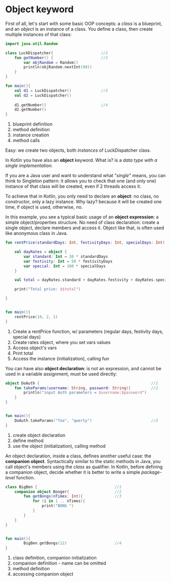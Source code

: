 # Object keyword
    
First of all, let's start with some basic OOP concepts: a *class* is a blueprint, and an *object* is an instance of a class.
You define a class, then create multiple instances of that class:

<div class="language-kotlin" theme="idea">

```kotlin
import java.util.Random

class LuckDispatcher{                     //1 
    fun getNumber() {                     //2 
        var objRandom = Random()
        println(objRandom.nextInt(90))
    }
}

fun main(){
    val d1 = LuckDispatcher()             //3
    val d2 = LuckDispatcher()
    
    d1.getNumber()                        //4 
    d2.getNumber()
}
```

</div>

1. blueprint definition
2. method definition
3. instance creation
4. method calls 

Easy: we create two objects, both *instances* of LuckDispatcher class.

In Kotlin you have also an **object** keyword. What is? is a *data type with a single implementation*.

If you are a Java user and want to understand what "*single*" means, you can think to Singleton pattern:
it allows you to check that one (and only one) instance of that class will be created, even if 2 threads access it.

To achieve that in Kotlin, you only need to declare an **object**: no class, no constructor, only a lazy instance.
Why lazy? because it will be created one time, if object is used, otherwise, no.

In this example, you see a typical basic usage of an **object expression**: a simple object/properties structure.
No need of class declaration: create a single object, declare members and access it. 
Object like that, is often used like anonymous class in Java.

<div class="language-kotlin" theme="idea">

```kotlin
fun rentPrice(standardDays: Int, festivityDays: Int, specialDays: Int): Unit {  //1

    val dayRates = object {                                                     //2
        var standard: Int = 30 * standardDays
        var festivity: Int = 50 * festivityDays
        var special: Int = 100 * specialDays
    }

    val total = dayRates.standard + dayRates.festivity + dayRates.special       //3

    print("Total price: $$total")                                               //4

}


fun main(){
    rentPrice(10, 2, 1)                                                         //5
}
```

</div>

1. Create a rentPrice function, w/ parameters (regular days, festivity days, special days)
2. Create rates object, where you set vars values
3. Access object's vars
4. Print total
5. Access the instance (initialization), calling fun


You can have also **object declaration**: is not an expression, and cannot be used in a variable assignment, must be used directly:

<div class="language-kotlin" theme="idea">

```kotlin
object DoAuth {                                                 //1 
    fun takeParams(username: String, password: String){         //2 
        println("input Auth parameters = $username:$password")
    }
}


fun main(){
    DoAuth.takeParams("foo", "qwerty")                          //3
}

```

</div>

1. create object declaration
2. define method
3. use the object (initialization), calling method




An object declaration, inside a class, defines another useful case: the **companion object**. 
Syntactically similar to the static methods in Java, you call object's members using the *class* as qualifier.
In Kotlin, before defining a companion object, decide whether it is better to write a simple *package-level* function.  

<div class="language-kotlin" theme="idea">

```kotlin
class BigBen {                                  //1 
    companion object Bonger{                    //2
        fun getBongs(nTimes: Int){              //3
            for (i in 1 .. nTimes){
                print("BONG ")
            }
        }
    }
}


fun main(){
        BigBen.getBongs(12)                     //4
}
```

</div>

1. class definition, companion initialization
2. companion definition - name can be omitted
3. method definition
4. accessing companion object
